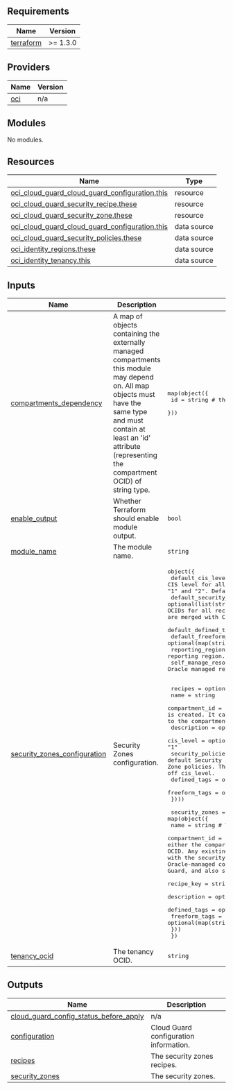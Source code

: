 ## Requirements

| Name | Version |
|------|---------|
| <a name="requirement_terraform"></a> [terraform](#requirement\_terraform) | >= 1.3.0 |

## Providers

| Name | Version |
|------|---------|
| <a name="provider_oci"></a> [oci](#provider\_oci) | n/a |

## Modules

No modules.

## Resources

| Name | Type |
|------|------|
| [oci_cloud_guard_cloud_guard_configuration.this](https://registry.terraform.io/providers/oracle/oci/latest/docs/resources/cloud_guard_cloud_guard_configuration) | resource |
| [oci_cloud_guard_security_recipe.these](https://registry.terraform.io/providers/oracle/oci/latest/docs/resources/cloud_guard_security_recipe) | resource |
| [oci_cloud_guard_security_zone.these](https://registry.terraform.io/providers/oracle/oci/latest/docs/resources/cloud_guard_security_zone) | resource |
| [oci_cloud_guard_cloud_guard_configuration.this](https://registry.terraform.io/providers/oracle/oci/latest/docs/data-sources/cloud_guard_cloud_guard_configuration) | data source |
| [oci_cloud_guard_security_policies.these](https://registry.terraform.io/providers/oracle/oci/latest/docs/data-sources/cloud_guard_security_policies) | data source |
| [oci_identity_regions.these](https://registry.terraform.io/providers/oracle/oci/latest/docs/data-sources/identity_regions) | data source |
| [oci_identity_tenancy.this](https://registry.terraform.io/providers/oracle/oci/latest/docs/data-sources/identity_tenancy) | data source |

## Inputs

| Name | Description | Type | Default | Required |
|------|-------------|------|---------|:--------:|
| <a name="input_compartments_dependency"></a> [compartments\_dependency](#input\_compartments\_dependency) | A map of objects containing the externally managed compartments this module may depend on. All map objects must have the same type and must contain at least an 'id' attribute (representing the compartment OCID) of string type. | <pre>map(object({<br>    id = string # the compartment OCID<br>  }))</pre> | `null` | no |
| <a name="input_enable_output"></a> [enable\_output](#input\_enable\_output) | Whether Terraform should enable module output. | `bool` | `true` | no |
| <a name="input_module_name"></a> [module\_name](#input\_module\_name) | The module name. | `string` | `"security-zones"` | no |
| <a name="input_security_zones_configuration"></a> [security\_zones\_configuration](#input\_security\_zones\_configuration) | Security Zones configuration. | <pre>object({<br>    default_cis_level = optional(string) # The default CIS level for all recipes with an unspecified cis_level. Valid values: "1" and "2". Default: "1"<br>    default_security_policies_ocids = optional(list(string)) # The list of default Security Zone policies OCIDs for all recipes with an unspecified security_policies_ocids. These are merged with CIS Security Zone policies driven off cis_level.<br>    default_defined_tags = optional(map(string))<br>    default_freeform_tags = optional(map(string))<br>    reporting_region = optional(string) # the reporting region.<br>    self_manage_resources = optional(bool) # whether Oracle managed resources are created by customers. Default: false.<br>    <br>    recipes = optional(map(object({<br>      name = string<br>      compartment_id = string # the compartment where the Security Zone Recipe is created. It can be either the compartment OCID or a reference (a key) to the compartment OCID.<br>      description = optional(string)<br>      cis_level = optional(string) # Valid values: "1" and "2". Default: "1"<br>      security_policies_ocids = optional(list(string)) # List of default Security Zone policies OCIDs that are merged with CIS Security Zone policies. These are merged with CIS Security Zone policies driven off cis_level.<br>      defined_tags = optional(map(string))<br>      freeform_tags = optional(map(string))<br>    })))<br><br>    security_zones = map(object({<br>      name = string # The Security Zone name.<br>      compartment_id = string # The Security Zone compartment. It can be either the compartment OCID or a reference (a key) to the compartment OCID. Any existing Cloud Guard target for this compartment is replaced with the security zone. The security zone includes the default Oracle-managed configuration and activity detector recipes in Cloud Guard, and also scans resources in the zone for policy violations.<br>      recipe_key = string # The recipe key in recipes attribute.<br>      description = optional(string) # The security zone description.<br>      defined_tags = optional(map(string))<br>      freeform_tags = optional(map(string))<br>    })) <br>  })</pre> | `null` | no |
| <a name="input_tenancy_ocid"></a> [tenancy\_ocid](#input\_tenancy\_ocid) | The tenancy OCID. | `string` | n/a | yes |

## Outputs

| Name | Description |
|------|-------------|
| <a name="output_cloud_guard_config_status_before_apply"></a> [cloud\_guard\_config\_status\_before\_apply](#output\_cloud\_guard\_config\_status\_before\_apply) | n/a |
| <a name="output_configuration"></a> [configuration](#output\_configuration) | Cloud Guard configuration information. |
| <a name="output_recipes"></a> [recipes](#output\_recipes) | The security zones recipes. |
| <a name="output_security_zones"></a> [security\_zones](#output\_security\_zones) | The security zones. |
